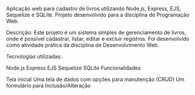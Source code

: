 Aplicação web para cadastro de livros utilizando Node.js, Express, EJS, Sequelize e SQLite. Projeto desenvolvido para a disciplina de Programação Web.

Descrição: Este projeto é um sistema simples de gerenciamento de livros, onde é possível cadastrar, listar, editar e excluir registros. Foi desenvolvido como atividade prática da disciplina de Desenvolvimento Web.

Tecnologias utilizadas:

Node.js
Express
EJS
Sequelize
SQLite
Funcionalidades

Tela inicial
Uma tela de dados com opções para manutenção (CRUD)
Um formulário para Inclusão/Alteração

